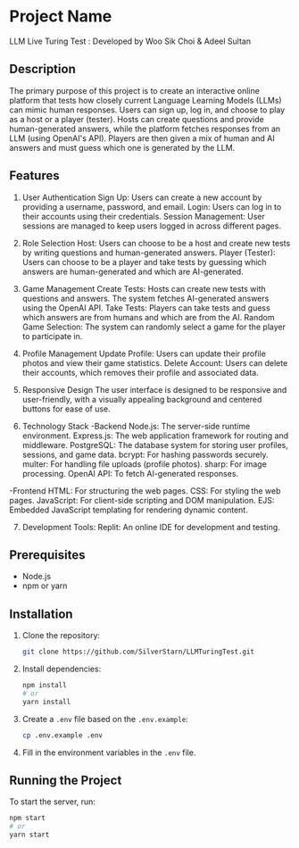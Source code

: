 
# Project Name
LLM Live Turing Test : Developed by Woo Sik Choi & Adeel Sultan

## Description

The primary purpose of this project is to create an interactive online platform that tests how closely current Language Learning Models (LLMs) can mimic human responses. 
Users can sign up, log in, and choose to play as a host or a player (tester). Hosts can create questions and provide human-generated answers, while the platform fetches responses from an LLM (using OpenAI's API). 
Players are then given a mix of human and AI answers and must guess which one is generated by the LLM.

## Features
1. User Authentication
  Sign Up: Users can create a new account by providing a username, password, and email.
  Login: Users can log in to their accounts using their credentials.
  Session Management: User sessions are managed to keep users logged in across different pages.

2. Role Selection
  Host: Users can choose to be a host and create new tests by writing questions and human-generated answers.
  Player (Tester): Users can choose to be a player and take tests by guessing which answers are human-generated and which are AI-generated.

3. Game Management
  Create Tests: Hosts can create new tests with questions and answers. The system fetches AI-generated answers using the OpenAI API.
  Take Tests: Players can take tests and guess which answers are from humans and which are from the AI.
  Random Game Selection: The system can randomly select a game for the player to participate in.

4. Profile Management
  Update Profile: Users can update their profile photos and view their game statistics.
  Delete Account: Users can delete their accounts, which removes their profile and associated data.

5. Responsive Design
  The user interface is designed to be responsive and user-friendly, with a visually appealing background and centered buttons for ease of use.

6. Technology Stack
  -Backend
  Node.js: The server-side runtime environment.
  Express.js: The web application framework for routing and middleware.
  PostgreSQL: The database system for storing user profiles, sessions, and game data.
  bcrypt: For hashing passwords securely.
  multer: For handling file uploads (profile photos).
  sharp: For image processing.
  OpenAI API: To fetch AI-generated responses.

  -Frontend
  HTML: For structuring the web pages.
  CSS: For styling the web pages.
  JavaScript: For client-side scripting and DOM manipulation.
  EJS: Embedded JavaScript templating for rendering dynamic content.
  
7. Development Tools:
  Replit: An online IDE for development and testing.


## Prerequisites

- Node.js
- npm or yarn

## Installation

1. Clone the repository:
    ```bash
    git clone https://github.com/SilverStarn/LLMTuringTest.git
    ```

2. Install dependencies:
    ```bash
    npm install
    # or
    yarn install
    ```

3. Create a `.env` file based on the `.env.example`:
    ```bash
    cp .env.example .env
    ```

4. Fill in the environment variables in the `.env` file.

## Running the Project

To start the server, run:
```bash
npm start
# or
yarn start
